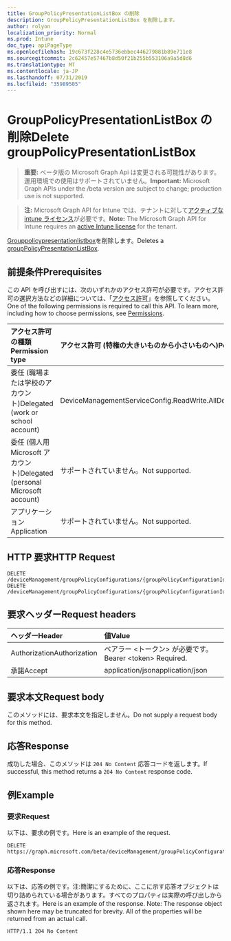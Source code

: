 ```yaml
---
title: GroupPolicyPresentationListBox の削除
description: GroupPolicyPresentationListBox を削除します。
author: rolyon
localization_priority: Normal
ms.prod: Intune
doc_type: apiPageType
ms.openlocfilehash: 19c673f228c4e5736ebbec446279881b89e711e8
ms.sourcegitcommit: 2c62457e57467b8d50f21b255b553106a9a5d8d6
ms.translationtype: MT
ms.contentlocale: ja-JP
ms.lasthandoff: 07/31/2019
ms.locfileid: "35989505"
---
```

# <a name="delete-grouppolicypresentationlistbox"></a><span data-ttu-id="6c6d2-103">GroupPolicyPresentationListBox の削除</span><span class="sxs-lookup"><span data-stu-id="6c6d2-103">Delete groupPolicyPresentationListBox</span></span>

> <span data-ttu-id="6c6d2-104">**重要:** ベータ版の Microsoft Graph Api は変更される可能性があります。運用環境での使用はサポートされていません。</span><span class="sxs-lookup"><span data-stu-id="6c6d2-104">**Important:** Microsoft Graph APIs under the /beta version are subject to change; production use is not supported.</span></span>

> <span data-ttu-id="6c6d2-105">**注:** Microsoft Graph API for Intune では、テナントに対して[アクティブな intune ライセンス](https://go.microsoft.com/fwlink/?linkid=839381)が必要です。</span><span class="sxs-lookup"><span data-stu-id="6c6d2-105">**Note:** The Microsoft Graph API for Intune requires an [active Intune license](https://go.microsoft.com/fwlink/?linkid=839381) for the tenant.</span></span>

<span data-ttu-id="6c6d2-106">[Grouppolicypresentationlistbox](../resources/intune-grouppolicy-grouppolicypresentationlistbox.md)を削除します。</span><span class="sxs-lookup"><span data-stu-id="6c6d2-106">Deletes a [groupPolicyPresentationListBox](../resources/intune-grouppolicy-grouppolicypresentationlistbox.md).</span></span>

## <a name="prerequisites"></a><span data-ttu-id="6c6d2-107">前提条件</span><span class="sxs-lookup"><span data-stu-id="6c6d2-107">Prerequisites</span></span>
<span data-ttu-id="6c6d2-p101">この API を呼び出すには、次のいずれかのアクセス許可が必要です。アクセス許可の選択方法などの詳細については、「[アクセス許可](/graph/permissions-reference)」を参照してください。</span><span class="sxs-lookup"><span data-stu-id="6c6d2-p101">One of the following permissions is required to call this API. To learn more, including how to choose permissions, see [Permissions](/graph/permissions-reference).</span></span>

|<span data-ttu-id="6c6d2-110">アクセス許可の種類</span><span class="sxs-lookup"><span data-stu-id="6c6d2-110">Permission type</span></span>|<span data-ttu-id="6c6d2-111">アクセス許可 (特権の大きいものから小さいものへ)</span><span class="sxs-lookup"><span data-stu-id="6c6d2-111">Permissions (from most to least privileged)</span></span>|
|:---|:---|
|<span data-ttu-id="6c6d2-112">委任 (職場または学校のアカウント)</span><span class="sxs-lookup"><span data-stu-id="6c6d2-112">Delegated (work or school account)</span></span>|<span data-ttu-id="6c6d2-113">DeviceManagementServiceConfig.ReadWrite.All</span><span class="sxs-lookup"><span data-stu-id="6c6d2-113">DeviceManagementServiceConfig.ReadWrite.All</span></span>|
|<span data-ttu-id="6c6d2-114">委任 (個人用 Microsoft アカウント)</span><span class="sxs-lookup"><span data-stu-id="6c6d2-114">Delegated (personal Microsoft account)</span></span>|<span data-ttu-id="6c6d2-115">サポートされていません。</span><span class="sxs-lookup"><span data-stu-id="6c6d2-115">Not supported.</span></span>|
|<span data-ttu-id="6c6d2-116">アプリケーション</span><span class="sxs-lookup"><span data-stu-id="6c6d2-116">Application</span></span>|<span data-ttu-id="6c6d2-117">サポートされていません。</span><span class="sxs-lookup"><span data-stu-id="6c6d2-117">Not supported.</span></span>|

## <a name="http-request"></a><span data-ttu-id="6c6d2-118">HTTP 要求</span><span class="sxs-lookup"><span data-stu-id="6c6d2-118">HTTP Request</span></span>
<!-- {
  "blockType": "ignored"
}
-->
``` http
DELETE /deviceManagement/groupPolicyConfigurations/{groupPolicyConfigurationId}/definitionValues/{groupPolicyDefinitionValueId}/presentationValues/{groupPolicyPresentationValueId}/presentation
DELETE /deviceManagement/groupPolicyConfigurations/{groupPolicyConfigurationId}/definitionValues/{groupPolicyDefinitionValueId}/presentationValues/{groupPolicyPresentationValueId}/presentation/definition/presentations/{groupPolicyPresentationId}
```

## <a name="request-headers"></a><span data-ttu-id="6c6d2-119">要求ヘッダー</span><span class="sxs-lookup"><span data-stu-id="6c6d2-119">Request headers</span></span>
|<span data-ttu-id="6c6d2-120">ヘッダー</span><span class="sxs-lookup"><span data-stu-id="6c6d2-120">Header</span></span>|<span data-ttu-id="6c6d2-121">値</span><span class="sxs-lookup"><span data-stu-id="6c6d2-121">Value</span></span>|
|:---|:---|
|<span data-ttu-id="6c6d2-122">Authorization</span><span class="sxs-lookup"><span data-stu-id="6c6d2-122">Authorization</span></span>|<span data-ttu-id="6c6d2-123">ベアラー &lt;トークン&gt; が必要です。</span><span class="sxs-lookup"><span data-stu-id="6c6d2-123">Bearer &lt;token&gt; Required.</span></span>|
|<span data-ttu-id="6c6d2-124">承諾</span><span class="sxs-lookup"><span data-stu-id="6c6d2-124">Accept</span></span>|<span data-ttu-id="6c6d2-125">application/json</span><span class="sxs-lookup"><span data-stu-id="6c6d2-125">application/json</span></span>|

## <a name="request-body"></a><span data-ttu-id="6c6d2-126">要求本文</span><span class="sxs-lookup"><span data-stu-id="6c6d2-126">Request body</span></span>
<span data-ttu-id="6c6d2-127">このメソッドには、要求本文を指定しません。</span><span class="sxs-lookup"><span data-stu-id="6c6d2-127">Do not supply a request body for this method.</span></span>

## <a name="response"></a><span data-ttu-id="6c6d2-128">応答</span><span class="sxs-lookup"><span data-stu-id="6c6d2-128">Response</span></span>
<span data-ttu-id="6c6d2-129">成功した場合、このメソッドは `204 No Content` 応答コードを返します。</span><span class="sxs-lookup"><span data-stu-id="6c6d2-129">If successful, this method returns a `204 No Content` response code.</span></span>

## <a name="example"></a><span data-ttu-id="6c6d2-130">例</span><span class="sxs-lookup"><span data-stu-id="6c6d2-130">Example</span></span>

### <a name="request"></a><span data-ttu-id="6c6d2-131">要求</span><span class="sxs-lookup"><span data-stu-id="6c6d2-131">Request</span></span>
<span data-ttu-id="6c6d2-132">以下は、要求の例です。</span><span class="sxs-lookup"><span data-stu-id="6c6d2-132">Here is an example of the request.</span></span>
``` http
DELETE https://graph.microsoft.com/beta/deviceManagement/groupPolicyConfigurations/{groupPolicyConfigurationId}/definitionValues/{groupPolicyDefinitionValueId}/presentationValues/{groupPolicyPresentationValueId}/presentation
```

### <a name="response"></a><span data-ttu-id="6c6d2-133">応答</span><span class="sxs-lookup"><span data-stu-id="6c6d2-133">Response</span></span>
<span data-ttu-id="6c6d2-p102">以下は、応答の例です。注:簡潔にするために、ここに示す応答オブジェクトは切り詰められている場合があります。すべてのプロパティは実際の呼び出しから返されます。</span><span class="sxs-lookup"><span data-stu-id="6c6d2-p102">Here is an example of the response. Note: The response object shown here may be truncated for brevity. All of the properties will be returned from an actual call.</span></span>
``` http
HTTP/1.1 204 No Content
```





